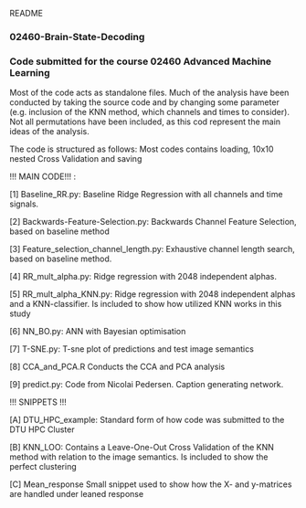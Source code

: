 README

### 02460-Brain-State-Decoding ###
### Code submitted for the course 02460 Advanced Machine Learning ###


Most of the code acts as standalone files. Much of the analysis have been conducted by taking the source code and by changing some parameter (e.g. inclusion of the KNN method, which channels and times to consider). Not all permutations have been included, as this cod represent the main ideas of the analysis.

The code is structured as follows:
Most codes contains loading, 10x10 nested Cross Validation and saving

!!! MAIN CODE!!! :

[1] Baseline_RR.py: 
Baseline Ridge Regression with all channels and time signals. 


[2] Backwards-Feature-Selection.py: 
Backwards Channel Feature Selection, based on baseline method


[3] Feature_selection_channel_length.py:
Exhaustive channel length search, based on baseline method.


[4] RR_mult_alpha.py:
Ridge regression with 2048 independent alphas.


[5] RR_mult_alpha_KNN.py:
Ridge regression with 2048 independent alphas and a KNN-classifier. Is included to show how utilized KNN works in this study


[6] NN_BO.py:
ANN with Bayesian optimisation


[7] T-SNE.py:
T-sne plot of predictions and test image semantics


[8] CCA_and_PCA.R
Conducts the CCA and PCA analysis

[9] predict.py:
Code from Nicolai Pedersen. Caption generating network. 



!!! SNIPPETS !!!

[A] DTU_HPC_example:
Standard form of how code was submitted to the DTU HPC Cluster

[B] KNN_LOO:
Contains a Leave-One-Out Cross Validation of the KNN method with relation to the image semantics. Is included to show the perfect clustering

[C] Mean_response
Small snippet used to show how the X- and y-matrices are handled under leaned response

